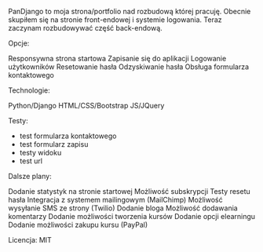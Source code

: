 PanDjango to moja strona/portfolio nad rozbudową której pracuję.
Obecnie skupiłem się na stronie front-endowej i systemie logowania.
Teraz zaczynam rozbudowywać część back-endową.

Opcje:

Responsywna strona startowa
Zapisanie się do aplikacji
Logowanie użytkowników
Resetowanie hasła
Odzyskiwanie hasła
Obsługa formularza kontaktowego

Technologie:

Python/Django
HTML/CSS/Bootstrap
JS/JQuery

Testy:
- test formularza kontaktowego
- test formularz zapisu
- testy widoku
- test url

Dalsze plany:

Dodanie statystyk na stronie startowej
Możliwość subskrypcji
Testy resetu hasła
Integracja z systemem mailingowym (MailChimp)
Możliwość wysyłanie SMS ze strony (Twilio)
Dodanie bloga
Możliwość dodawania komentarzy
Dodanie możliwości tworzenia kursów
Dodanie opcji elearningu
Dodanie możliwości zakupu kursu (PayPal)

Licencja: MIT